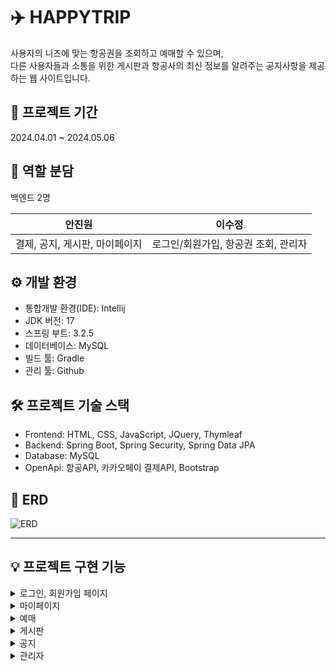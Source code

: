 # ✈️ HAPPYTRIP
사용자의 니즈에 맞는 항공권을 조회하고 예매할 수 있으며, </br>다른 사용자들과 소통을 위한 게시판과 항공사의 최신 정보를 알려주는 공지사항을 제공하는 웹 사이트입니다.


## 📆 프로젝트 기간
2024.04.01 ~ 2024.05.06

## 👥 역할 분담
백엔드 2명

| 안진원              | 이수정                    |
|------------------|------------------------|
|결제, 공지, 게시판, 마이페이지| 로그인/회원가입, 항공권 조회,  관리자 |

## ⚙️ 개발 환경
- 통합개발 환경(IDE): Intellij
- JDK 버전: 17
- 스프링 부트: 3.2.5
- 데이터베이스: MySQL
- 빌드 툴: Gradle
- 관리 툴: Github

## 🛠️ 프로젝트 기술 스택
- Frontend: HTML, CSS, JavaScript, JQuery, Thymleaf
- Backend: Spring Boot, Spring Security, Spring Data JPA
- Database: MySQL
- OpenApi: 항공API, 카카오페이 결제API, Bootstrap

## 📁 ERD
![ERD](https://github.com/sujeong17312/HAPPYTRIP/assets/169051636/defa664d-8350-4524-bad1-57bbb8298ebb)

---

## 💡 프로젝트 구현 기능

<details>
<summary>로그인, 회원가입 페이지</summary>

|로그인|
|---|
|<img width="1120" alt="로그인" src="https://github.com/sujeong17312/HAPPYTRIP/assets/169051636/a2d7bb4a-0702-4c5d-9e1f-165a3fd37f76">|

|회원가입|
|---|
|![회원가입](https://github.com/sujeong17312/HAPPYTRIP/assets/169051636/11bee48a-2cd0-4e86-9d6a-8334ab5615f7)|

</details>

<details>
<summary>마이페이지</summary>

|회원정보 수정|
|---|
|![회원정보 수정](https://github.com/sujeong17312/HAPPYTRIP/assets/169051636/07d61358-d0f7-4dfe-aa31-10fbf67d49e4)|

|회원탈퇴|
|---|
|<img width="1120" alt="회원탈퇴" src="https://github.com/sujeong17312/HAPPYTRIP/assets/169051636/963657fc-35b0-4f6f-a270-d556a922b6a8">|

|예약 내역|
|---|
|<img width="1120" alt="예약내역" src="https://github.com/sujeong17312/HAPPYTRIP/assets/169051636/e11efbbd-2746-4fe1-8f62-55f08700cf67">|

</details>

<details>
<summary>예매</summary>

|항공권 조회|
|---|
|<img width="1120" alt="항공권 조회" src="https://github.com/sujeong17312/HAPPYTRIP/assets/169051636/196a3da0-dea6-4039-9658-d13ce644ef66">|

|항공권 선택|
|---|
|<img width="1120" alt="항공권 선택" src="https://github.com/sujeong17312/HAPPYTRIP/assets/169051636/5f63965e-bc1e-46e3-8463-1535e53b809e">|


|항공권 결제|
|---|
|<img width="1120" alt="항공권 결제" src="https://github.com/sujeong17312/HAPPYTRIP/assets/169051636/0fbbd244-6afb-4960-a4bf-9815f19f1e8c">|

</details>

<details>
<summary>게시판</summary>

|글 CRUD, 페이징, 검색|
|---|
|<img width="1120" alt="사용자 게시판" src="https://github.com/sujeong17312/HAPPYTRIP/assets/169051636/7637b0f0-ff37-43fc-b568-ff528914b0ef">|

|댓글 CRUD|
|---|
|<img width="1120" alt="댓글" src="https://github.com/sujeong17312/HAPPYTRIP/assets/169051636/40815f92-2fb7-480e-8498-33e408b7433d">|

</details>

<details>
<summary>공지</summary>

|공지 조회, 페이징, 검색|
|---|
|<img width="1120" alt="공지" src="https://github.com/sujeong17312/HAPPYTRIP/assets/169051636/8f8f3c59-0724-48fd-b856-a183b0a36a7f">|

</details>

<details>
<summary>관리자</summary>

|회원 관리|
|-----|
|<img width="1120" alt="회원 관리" src="https://github.com/sujeong17312/HAPPYTRIP/assets/169051636/ee47ba0e-4e91-4901-b594-ca7adc499c04">|

|예약 관리|
|---|
|<img width="1120" alt="예약 관리" src="https://github.com/sujeong17312/HAPPYTRIP/assets/169051636/3a78c53a-b9af-47ff-9280-b12dc4268bd0">|

|게시판 관리|
|---|
|<img width="1120" alt="게시판 관리" src="https://github.com/sujeong17312/HAPPYTRIP/assets/169051636/63ef9c91-f006-44d5-97e9-007db87ef829">|

|공지 관리|
|---|
|<img width="1120" alt="공지 관리" src="https://github.com/sujeong17312/HAPPYTRIP/assets/169051636/73f65712-3913-44fd-936c-58d2d7d6261e">|

</details>